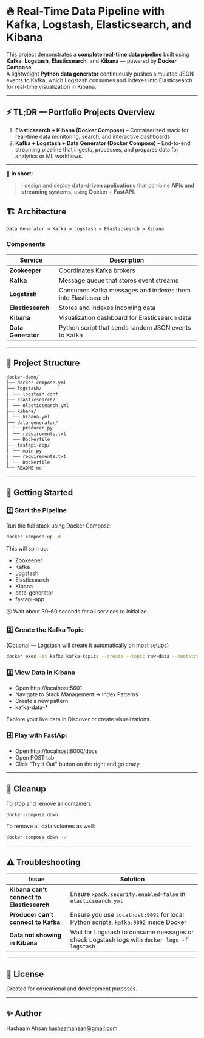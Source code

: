 # 🔥 Real-Time Data Pipeline with Kafka, Logstash, Elasticsearch, and Kibana

This project demonstrates a **complete real-time data pipeline** built using **Kafka**, **Logstash**, **Elasticsearch**, and **Kibana** — powered by **Docker Compose**.  
A lightweight **Python data generator** continuously pushes simulated JSON events to Kafka, which Logstash consumes and indexes into Elasticsearch for real-time visualization in Kibana.

---

## ⚡ TL;DR — Portfolio Projects Overview

1. **Elasticsearch + Kibana (Docker Compose)** – Containerized stack for real-time data monitoring, search, and interactive dashboards.  
2. **Kafka + Logstash + Data Generator (Docker Compose)** – End-to-end streaming pipeline that ingests, processes, and prepares data for analytics or ML workflows.

---

📍 **In short:**  
> I design and deploy **data-driven applications** that combine **APIs and streaming systems**, using **Docker + FastAPI**.

## 🏗️ Architecture

```bash
Data Generator → Kafka → Logstash → Elasticsearch → Kibana
```

### Components

| Service | Description |
|----------|-------------|
| **Zookeeper** | Coordinates Kafka brokers |
| **Kafka** | Message queue that stores event streams |
| **Logstash** | Consumes Kafka messages and indexes them into Elasticsearch |
| **Elasticsearch** | Stores and indexes incoming data |
| **Kibana** | Visualization dashboard for Elasticsearch data |
| **Data Generator** | Python script that sends random JSON events to Kafka |

---

## 📂 Project Structure

```bash
docker-demo/
├── docker-compose.yml
├── logstash/
│ └── logstash.conf
├── elasticsearch/
│ └── elasticsearch.yml
├── kibana/
│ └── kibana.yml
├── data-generator/
│ └── producer.py
│ └── requirements.txt
│ └── Dockerfile
├── fastapi-app/
│ └── main.py
│ └── requirements.txt
│ └── Dockerfile
└── README.md
```

---

## 🚀 Getting Started

### 1️⃣ Start the Pipeline

Run the full stack using Docker Compose:

```bash
docker-compose up -d
```

This will spin up:

- Zookeeper
- Kafka
- Logstash
- Elasticsearch
- Kibana
- data-generator
- fastapi-app

🕓 Wait about 30–60 seconds for all services to initialize.


### 2️⃣ Create the Kafka Topic
(Optional — Logstash will create it automatically on most setups)
```bash
docker exec -it kafka kafka-topics --create --topic raw-data --bootstrap-server kafka:9092 --replication-factor 1 --partitions 1
```

### 3️⃣ View Data in Kibana

- Open http://localhost:5601 
- Navigate to Stack Management → Index Patterns
- Create a new pattern
- kafka-data-*

Explore your live data in Discover or create visualizations.

### 4️⃣ Play with FastApi

- Open http://localhost:8000/docs
- Open POST tab
- Click "Try it Out" button on the right and go crazy 

---

## 🧹 Cleanup

To stop and remove all containers:

```bash
docker-compose down
```

To remove all data volumes as well:
```bash
docker-compose down -v
```
---

## ⚠️ Troubleshooting

| Issue                                     | Solution                                                                                    |
| ----------------------------------------- | ------------------------------------------------------------------------------------------- |
| **Kibana can’t connect to Elasticsearch** | Ensure `xpack.security.enabled=false` in `elasticsearch.yml`                                |
| **Producer can’t connect to Kafka**       | Ensure you use `localhost:9092` for local Python scripts, `kafka:9092` inside Docker        |
| **Data not showing in Kibana**            | Wait for Logstash to consume messages or check Logstash logs with `docker logs -f logstash` |


---

## 📜 License

Created for educational and development purposes.

---

## ✨ Author

Hashaam Ahsan
hashaamahsan@gmail.com

